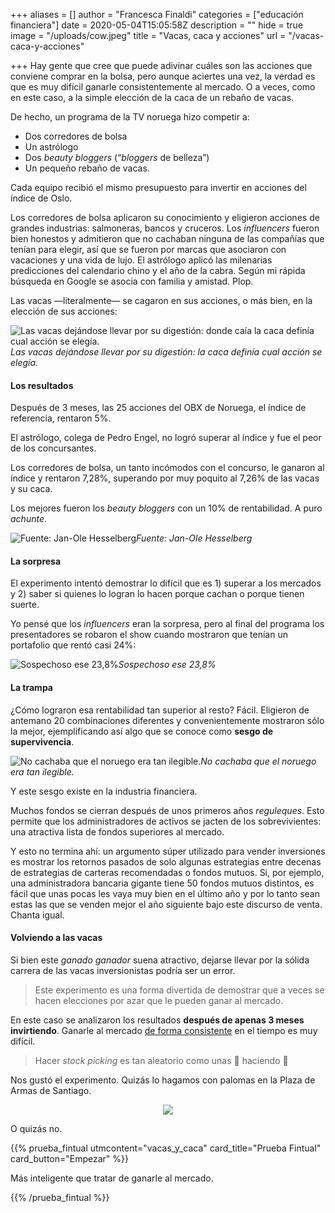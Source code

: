 +++
aliases = []
author = "Francesca Finaldi"
categories = ["educación financiera"]
date = 2020-05-04T15:05:58Z
description = ""
hide = true
image = "/uploads/cow.jpeg"
title = "Vacas, caca y acciones"
url = "/vacas-caca-y-acciones"

+++
Hay gente que cree que puede adivinar cuáles son las acciones que conviene comprar en la bolsa, pero aunque aciertes una vez, la verdad es que es muy difícil ganarle consistentemente al mercado. O a veces, como en este caso, a la simple elección de la caca de un rebaño de vacas.

De hecho, un programa de la TV noruega hizo competir a:

* Dos corredores de bolsa
* Un astrólogo
* Dos _beauty bloggers_ (“_bloggers_ de belleza”)
* Un pequeño rebaño de vacas.

Cada equipo recibió el mismo presupuesto para invertir en acciones del índice de Oslo.

Los corredores de bolsa aplicaron su conocimiento y eligieron acciones de grandes industrias: salmoneras, bancos y cruceros. Los _influencers_ fueron bien honestos y admitieron que no cachaban ninguna de las compañías que tenían para elegir, así que se fueron por marcas que asociaron con vacaciones y una vida de lujo. El astrólogo aplicó las milenarias predicciones del calendario chino y el año de la cabra. Según mi rápida búsqueda en Google se asocia con familia y amistad. Plop.

Las vacas —literalmente— se cagaron en sus acciones, o más bien, en la elección de sus acciones:

![Las vacas dejándose llevar por su digestión: donde caía la caca definía cual acción se elegía.](/uploads/caca.jpeg)_Las vacas dejándose llevar por su digestión: la caca definía cual acción se elegía._

#### 

#### Los resultados

Después de 3 meses, las 25 acciones del OBX de Noruega, el índice de referencia, rentaron 5%.

El astrólogo, colega de Pedro Engel, no logró superar al índice y fue el peor de los concursantes.

Los corredores de bolsa, un tanto incómodos con el concurso, le ganaron al índice y rentaron 7,28%, superando por muy poquito al 7,26% de las vacas y su caca.

Los mejores fueron los _beauty bloggers_ con un 10% de rentabilidad. A puro _achunte_.

![Fuente: Jan-Ole Hesselberg](/uploads/coronas.jpg)_Fuente: Jan-Ole Hesselberg_

#### La sorpresa

El experimento intentó demostrar lo difícil que es 1) superar a los mercados y 2) saber si quienes lo logran lo hacen porque cachan o porque tienen suerte.

Yo pensé que los _influencers_ eran la sorpresa, pero al final del programa los presentadores se robaron el show cuando mostraron que tenían un portafolio que rentó casi 24%:

![Sospechoso ese 23,8%](/uploads/g1.jpeg)_Sospechoso ese 23,8%_

#### La trampa

¿Cómo lograron esa rentabilidad tan superior al resto? Fácil. Eligieron de antemano 20 combinaciones diferentes y convenientemente mostraron sólo la mejor, ejemplificando así algo que se conoce como **sesgo de supervivencia**.

![No cachaba que el noruego era tan ilegible.](/uploads/g2.jpeg)_No cachaba que el noruego era tan ilegible._

Y este sesgo existe en la industria financiera.

Muchos fondos se cierran después de unos primeros años _reguleques_. Esto permite que los administradores de activos se jacten de los sobrevivientes: una atractiva lista de fondos superiores al mercado.

Y esto no termina ahí: un argumento súper utilizado para vender inversiones es mostrar los retornos pasados de solo algunas estrategias entre decenas de estrategias de carteras recomendadas o fondos mutuos. Si, por ejemplo, una administradora bancaria gigante tiene 50 fondos mutuos distintos, es fácil que unas pocas les vaya muy bien en el último año y por lo tanto sean estas las que se venden mejor el año siguiente bajo este discurso de venta. Chanta igual.

#### Volviendo a las vacas

Si bien este _ganado ganador_ suena atractivo, dejarse llevar por la sólida carrera de las vacas inversionistas podría ser un error.

> Este experimento es una forma divertida de demostrar que a veces se hacen elecciones por azar que le pueden ganar al mercado.

En este caso se analizaron los resultados **después de apenas 3 meses invirtiendo**. Ganarle al mercado [de forma consistente](https://edu.fintual.cl/ganarle-al-mercado/) en el tiempo es muy difícil.

> Hacer _stock picking_ es tan aleatorio como unas 🐄 haciendo 💩

Nos gustó el experimento. Quizás lo hagamos con palomas en la Plaza de Armas de Santiago.

<div style="text-align:center"> <figure> <img src="/uploads/palomas.gif"> <figcaption>
</figcaption> </figure> </div>

O quizás no.

{{% prueba_fintual
utmcontent="vacas_y_caca"
card_title="Prueba Fintual"
card_button="Empezar" %}}

Más inteligente que tratar de ganarle al mercado.

{{% /prueba_fintual %}}